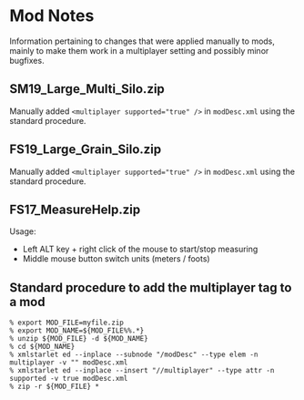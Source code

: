 # Mod Notes

Information pertaining to changes that were applied manually to mods, mainly to make them work in a multiplayer setting and possibly minor bugfixes.


## SM19_Large_Multi_Silo.zip

Manually added `<multiplayer supported="true" />` in `modDesc.xml` using the standard procedure.

## FS19_Large_Grain_Silo.zip

Manually added `<multiplayer supported="true" />` in `modDesc.xml` using the standard procedure.

## FS17_MeasureHelp.zip

Usage:

- Left ALT key + right click of the mouse to start/stop measuring
- Middle mouse button switch units (meters / foots)


## Standard procedure to add the multiplayer tag to a mod

```
% export MOD_FILE=myfile.zip
% export MOD_NAME=${MOD_FILE%%.*}
% unzip ${MOD_FILE} -d ${MOD_NAME}
% cd ${MOD_NAME}
% xmlstarlet ed --inplace --subnode "/modDesc" --type elem -n multiplayer -v "" modDesc.xml
% xmlstarlet ed --inplace --insert "//multiplayer" --type attr -n supported -v true modDesc.xml
% zip -r ${MOD_FILE} *
```

